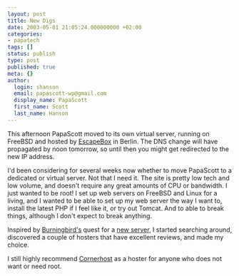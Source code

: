 ```yaml
---
layout: post
title: New Digs
date: 2003-05-01 21:05:24.000000000 +02:00
categories:
- papatech
tags: []
status: publish
type: post
published: true
meta: {}
author:
  login: shanson
  email: papascott-wp@gmail.com
  display_name: PapaScott
  first_name: Scott
  last_name: Hanson
---
```

<p>This afternoon PapaScott moved to its own virtual server, running on FreeBSD and hosted by <a href="http://www.escapebox.net">EscapeBox</a> in Berlin. The DNS change will have propagated by noon tomorrow, so until then you might get redirected to the new IP address. </p>
<p>I'd been considering for several weeks now whether to move PapaScott to a dedicated or virtual server. Not that I need it. The site is pretty low tech and low volume, and doesn't require any great amounts of CPU or bandwidth. I just wanted to be root! I set up web servers on FreeBSD and Linux for a living, and I wanted to be able to set up my web server the way I want to, install the latest PHP if I feel like it, or try out Tomcat. And to able to break things, although I don't expect to break anything.</p>
<p>Inspired by <a href="http://weblog.burningbird.net/fires/001126.htm">Burningbird's</a> <a hef="http://weblog.burningbird.net/fires/001131.htm">quest</a> for a <a href="http://weblog.burningbird.net/fires/001138.htm">new server</a>, I started searching around, discovered a couple of hosters that have excellent reviews, and made my choice.</p>
<p>I still highly recommend <a href="http://www.cornerhost.com">Cornerhost</a> as a hoster for anyone who does not want or need root.</p>
